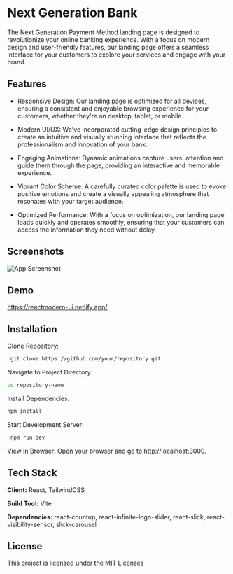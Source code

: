 
# Next Generation Bank
The Next Generation Payment Method landing page is designed to revolutionize your online banking experience. With a focus on modern design and user-friendly features, our landing page offers a seamless interface for your customers to explore your services and engage with your brand.

## Features

- Responsive Design: Our landing page is optimized for all devices, ensuring a consistent and enjoyable browsing experience for your customers, whether they're on desktop, tablet, or mobile.
- Modern UI/UX: We've incorporated cutting-edge design principles to create an intuitive and visually stunning interface that reflects the professionalism and innovation of your bank.


- Engaging Animations: Dynamic animations capture users' attention and guide them through the page, providing an interactive and memorable experience.
- Vibrant Color Scheme: A carefully curated color palette is used to evoke positive emotions and create a visually appealing atmosphere that resonates with your target audience.
- Optimized Performance: With a focus on optimization, our landing page loads quickly and operates smoothly, ensuring that your customers can access the information they need without delay.


## Screenshots

![App Screenshot](https://ibb.co/P42X5w6)


## Demo

https://reactmodern-ui.netlify.app/


## Installation

Clone Repository:

```bash
 git clone https://github.com/your/repository.git
```

Navigate to Project Directory:
 ```bash   
 cd repository-name

 ```

Install Dependencies:
 ```bash   
 npm install

 ```

Start Development Server:
```bash   
 npm run dev

 ```
 View in Browser:
Open your browser and go to http://localhost:3000.


## Tech Stack

**Client:** React, TailwindCSS

**Build Tool:** Vite


**Dependencies:** react-countup,
               react-infinite-logo-slider,
               react-slick,
               react-visibility-sensor,
               slick-carousel


## License

This project is licensed under the [MIT  Licenses](https://choosealicense.com/licenses/mit/)

